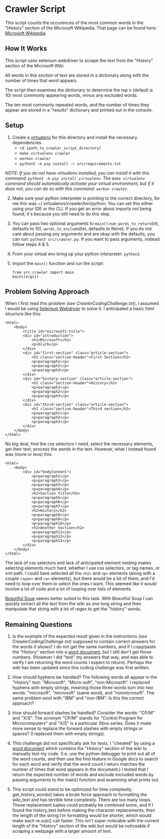 # Crawler Script

This script counts the occurences of the most common words in the "History" section of the Microsoft Wikipedia. That page can be found here: 
[Microsoft Wikipedia](https://en.wikipedia.org/wiki/Microsoft#History)

## How It Works
This script uses selenium webdriver to scrape the text from the "History" section of the Microsoft Wiki. 

All words in this section of text are stored in a dictionary along with the number of times that word appears. 

The script then examines the dictionary to determine the top n (default is 10) most commonly appearing words, minus any excluded words. 

The ten most commonly repeated words, and the number of times they appear are stored in a "results" dictionary and printed out in the console. 

## Setup

1) Create a [virtualenv](https://virtualenvwrapper.readthedocs.io/en/latest/command_ref.html) for this directory and install the necessary dependencies. 
    - `cd [path_to_crawler_script_directory]`
    - `make virtualenv crawler` 
    - `workon crawler`
    - `python3 -m pip install -r src/requirements.txt`

*NOTE: If you do not have virtualenv installed, you can install it with this command: `python3 -m pip install virtualenv`. The `make virtualenv` command should automatically activate your virtual environment, but if it does not, you can do so with this command: `workon crawler`.*

2) Make sure your python interpreter is pointing to the correct directory, for me this was ~/.virtualenvs/crawler/bin/python. You can set this either using your IDE or the CLI. If you get an error about imports not being found, it's because you still need to do this step. 

3) You can pass two optional arguments to `main()`:`num_words_to_return`(int, defaults to 10), `words_to_exclude`(list, defaults to None). If you do not care about passing any arguments and are okay with the defaults, you can run: `python3 src/crawler.py`. If you want to pass arguments, instead follow steps 4 & 5. 

4) From your virtual env bring up your python interpreter: `python3`.

5) Import the `main()` function and run the script: 
    ```
    from src.crawler import main
    main([args])
    ```

## Problem Solving Approach

When I first read this problem *(see CrawlerCodingChallenge.txt)*, I assumed I would be using [Selenium Webdriver](https://www.selenium.dev/documentation/webdriver/) to solve it. I anticipated a basic html structure like this: 

```
<html>
    <body>
        <title id="microsoft-title">
        <div id="introduction">
            <h1>Microsoft</h1>
            <p>blurb</p>
        </div>
        <div id="first-section" class="article-section">
            <h2 class="section-header">First Section</h2>
            <p>paragraph1</p>
            <p>paragraph2</p>
            <p>paragraph3</p>
        </div>
        <div id="history-section" class="article-section">
            <h2 class="section-header">History</h2>
            <p>paragraph1</p>
            <p>paragraph2</p>
            <p>paragraph3</p>
        </div>
        <div id="third-section" class="article-section">
            <h2 class="section-header">Third section</h2>
            <p>paragraph1</p>
            <p>paragraph2</p>
            <p>paragraph3</p>
        </div>
    </body>
</html>
```
No big deal, find the css selectors I need, select the necessary elements, get their text, process the words in the text. However, what I instead found was (more or less) this:

```
<html>
    <body>
        <div id="bodyContent">
            <p>paragraph1</p>
            <p>paragraph2</p>
            <p>paragraph3</p>
            <p>paragraph4</p>
            <h2>Section Title</h2>
            <p>paragraph5</p>
            <p>paragraph6</p>
            <p>paragraph7</p>
            <h2>History</h2>
            <p>paragraph8</p>
            <p>paragraph9</p>
            <p>paragraph10</p>
            <h2>Another Section</h2>
            <p>paragraph11</p>
            <p>paragraph12</p>
            <p>paragraph13</p>
        </div>
    </body>
</html>
```

The lack of css selectors and lack of anticipated element nesting makes selecting elements much hard, whether I use css selectors, or tag names, or xml path. I could have selected all the `<h2>` and `<p>` elements (along with a couple `<span>` and `<a>` elements), but there would be a lot of them, and I'd need to loop over them to select the ones I want. This seemed like it would involve a lot of code and a lot of looping over lists of elements. 

[Beautiful Soup](https://www.crummy.com/software/BeautifulSoup/) seems better suited to this task. With Beautiful Soup I can quickly extract all the text from the wiki as one long string and then manipulate that string with a lot of regex to get the "history" words. 

## Remaining Questions

1) Is the example of the expected result given in the instructions *(see CrawlerCodingChallenge.txt)* supposed to contain correct answers for the words it shows? I do not get the same numbers, and if I copy/paste the "History" section into a [word document](https://docs.google.com/document/d/1-atX6Gz8R2UqYod9On-XoOZTWu_gmOrq3o1DOi8dcvE/edit?usp=sharing), but I still don't get those numbers. (However I did "test" my answers that way, and was able to verify I am returning the word counts I expect to return). Perhaps the wiki has been updated since this coding challenge was first written. 

2) How should hyphens be handled? The following words all appear in the "History" text: "Microsoft", "Micro-soft", "non-Microsoft". I replaced hyphens with empty strings, meaning those three words turn into two words: "microsoft", "microsoft" (same word), and "nonmicrosoft". The same problem exist with "IBM" and "non-IBM". Is this the correct approach? 

3) How should forward slashes be handled? Consider the words: "CP/M" and "X/S". The acronym "CP/M" stands for "Control Program for Microcomputers" and "X/S" is a particular Xbox series. Does it make more sense to replace the forward slashes with empty strings or spaces? (I replaced them with empty strings). 

4) This challenge did not specifically ask for tests. I "cheated" by using a [word document](https://docs.google.com/document/d/1-atX6Gz8R2UqYod9On-XoOZTWu_gmOrq3o1DOi8dcvE/edit?usp=sharing) which contains the "History" section of the wiki to manually test my code. (I.e. use the python debugger to print out all of the word counts, and then use the find feature in Google docs to search for each word and verify that the word count I return matches the number of times that word appears in the document.) I tested that I return the expected number of words and exclude excluded words by passing arguments to the main() function and examining what prints out. 

5) This script could stand to be optimized for time complexity. get_history_words() takes a brute force approach to formatting the wiki_text and has terrible time complexity. There are too many loops. Those replacement tuples could probably be combined some, and if I found the history_text before making the character replacements, then the length of the string I'm formatting would be shorter, which would make each re.sub() call faster. This isn't super noticable with the current length of the "History" section of the wiki but would be noticeable if scraping a webpage with a larger amount of text. 